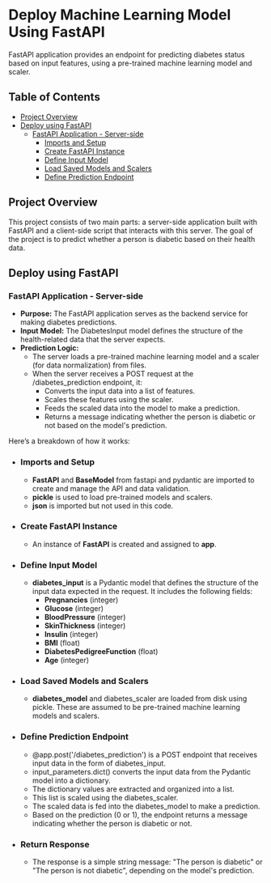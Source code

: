 # Deploy Machine Learning Model Using FastAPI
FastAPI application provides an endpoint for predicting diabetes status based on input features, using a pre-trained machine learning model and scaler.

## Table of Contents
- [Project Overview](#project-overview)
- [Deploy using FastAPI](#deploy-using-fastapi)
  - [FastAPI Application - Server-side](#fastapi-application---server-side)
    - [Imports and Setup](#imports-and-setup)
    - [Create FastAPI Instance](#create-fastapi-instance)
    - [Define Input Model](#define-input-model)
    - [Load Saved Models and Scalers](#load-saved-models-and-scalers)
    - [Define Prediction Endpoint](#define-prediction-endpoint)

## Project Overview
This project consists of two main parts: a server-side application built with FastAPI and a client-side script that interacts with this server. The goal of the project is to predict whether a person is diabetic based on their health data.

## Deploy using FastAPI
### FastAPI Application - Server-side
- **Purpose:** The FastAPI application serves as the backend service for making diabetes predictions.
- **Input Model:** The DiabetesInput model defines the structure of the health-related data that the server expects.
- **Prediction Logic:**
  - The server loads a pre-trained machine learning model and a scaler (for data normalization) from files.
  - When the server receives a POST request at the /diabetes_prediction endpoint, it:
    - Converts the input data into a list of features.
    - Scales these features using the scaler.
    - Feeds the scaled data into the model to make a prediction.
    - Returns a message indicating whether the person is diabetic or not based on the model's prediction.

Here’s a breakdown of how it works:
- ### Imports and Setup
  - **FastAPI** and **BaseModel** from fastapi and pydantic are imported to create and manage the API and data validation.
  - **pickle** is used to load pre-trained models and scalers.
  - **json** is imported but not used in this code.

- ### Create FastAPI Instance
  - An instance of **FastAPI** is created and assigned to **app**.

- ### Define Input Model
  - **diabetes_input** is a Pydantic model that defines the structure of the input data expected in the request. It includes the following fields:
    - **Pregnancies** (integer)
    - **Glucose** (integer)
    - **BloodPressure** (integer)
    - **SkinThickness** (integer)
    - **Insulin** (integer)
    - **BMI** (float)
    - **DiabetesPedigreeFunction** (float)
    - **Age** (integer)

- ### Load Saved Models and Scalers
  - **diabetes_model** and diabetes_scaler are loaded from disk using pickle. These are assumed to be pre-trained machine learning models and scalers.

- ### Define Prediction Endpoint
  - @app.post('/diabetes_prediction') is a POST endpoint that receives input data in the form of diabetes_input.
  - input_parameters.dict() converts the input data from the Pydantic model into a dictionary.
  - The dictionary values are extracted and organized into a list.
  - This list is scaled using the diabetes_scaler.
  - The scaled data is fed into the diabetes_model to make a prediction.
  - Based on the prediction (0 or 1), the endpoint returns a message indicating whether the person is diabetic or not.

- ### Return Response
  - The response is a simple string message: "The person is diabetic" or "The person is not diabetic", depending on the model's prediction.
